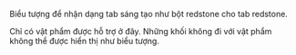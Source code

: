 Biểu tượng để nhận dạng tab sáng tạo như bột redstone cho tab redstone.

Chỉ có vật phẩm được hỗ trợ ở đây. Những khối không đi với vật phẩm không thể được hiển thị như biểu tượng.